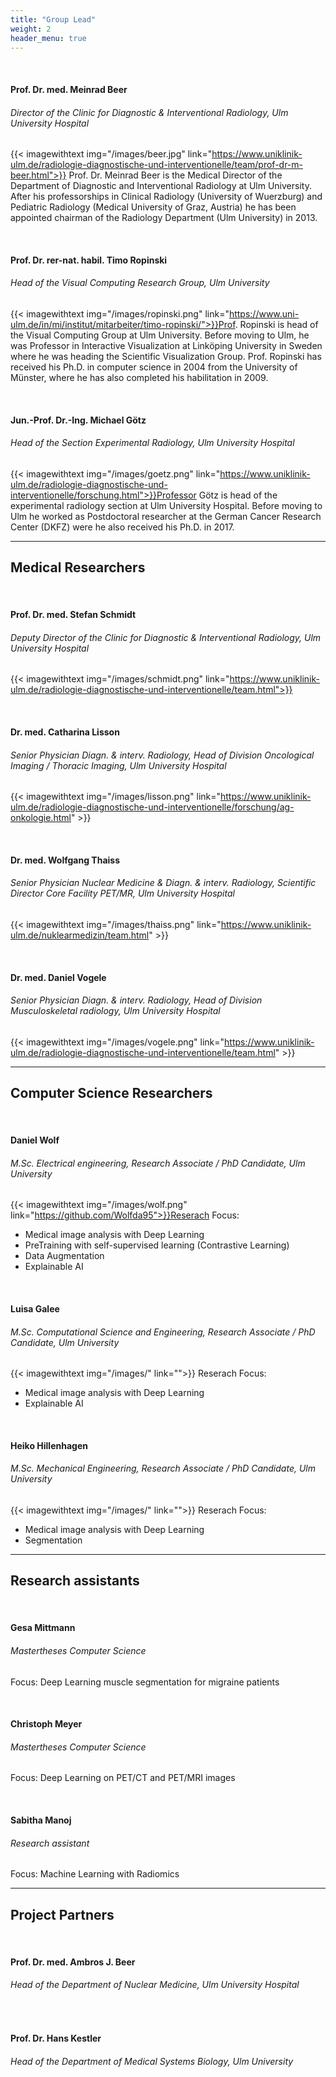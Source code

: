 ```yaml
---
title: "Group Lead"
weight: 2
header_menu: true
---
```


&nbsp;

#### Prof. Dr. med. Meinrad Beer
###### Director of the Clinic for Diagnostic & Interventional Radiology, Ulm University Hospital 

{{< imagewithtext img="/images/beer.jpg"  link="https://www.uniklinik-ulm.de/radiologie-diagnostische-und-interventionelle/team/prof-dr-m-beer.html">}}
Prof. Dr. Meinrad Beer is the Medical Director of the Department of Diagnostic and Interventional Radiology at Ulm University. After his professorships in Clinical Radiology (University of Wuerzburg) and Pediatric Radiology (Medical University of Graz, Austria) he has been appointed chairman of the Radiology Department (Ulm University) in 2013.

&nbsp;

#### Prof. Dr. rer-nat. habil. Timo Ropinski
###### Head of the Visual Computing Research Group, Ulm University  

{{< imagewithtext img="/images/ropinski.png" link="https://www.uni-ulm.de/in/mi/institut/mitarbeiter/timo-ropinski/">}}Prof. Ropinski is head of the Visual Computing Group at Ulm University. Before moving to Ulm, he was Professor in Interactive Visualization at Linköping University in Sweden where he was heading the Scientific Visualization Group. Prof. Ropinski has received his Ph.D. in computer science in 2004 from the University of Münster, where he has also completed his habilitation in 2009.

&nbsp;

#### Jun.-Prof. Dr.-Ing. Michael Götz
###### Head of the Section Experimental Radiology, Ulm University Hospital 

{{< imagewithtext img="/images/goetz.png" link="https://www.uniklinik-ulm.de/radiologie-diagnostische-und-interventionelle/forschung.html">}}Professor Götz is head of the experimental radiology section at Ulm University Hospital. Before moving to Ulm he worked as Postdoctoral researcher at the German Cancer Research Center (DKFZ) were he also received his Ph.D. in 2017.



---


## Medical Researchers

&nbsp;

#### Prof. Dr. med. Stefan Schmidt
###### Deputy Director of the Clinic for Diagnostic & Interventional Radiology, Ulm University Hospital
{{< imagewithtext img="/images/schmidt.png" link="https://www.uniklinik-ulm.de/radiologie-diagnostische-und-interventionelle/team.html">}}

&nbsp;

#### Dr. med. Catharina Lisson
###### Senior Physician Diagn. & interv. Radiology, Head of Division Oncological Imaging / Thoracic Imaging, Ulm University Hospital
{{< imagewithtext img="/images/lisson.png" link="https://www.uniklinik-ulm.de/radiologie-diagnostische-und-interventionelle/forschung/ag-onkologie.html" >}}

&nbsp;


#### Dr. med. Wolfgang Thaiss
###### Senior Physician Nuclear Medicine & Diagn. & interv. Radiology, Scientific Director Core Facility PET/MR, Ulm University Hospital

{{< imagewithtext img="/images/thaiss.png" link="https://www.uniklinik-ulm.de/nuklearmedizin/team.html" >}}

&nbsp;

#### Dr. med. Daniel Vogele
###### Senior Physician Diagn. & interv. Radiology, Head of Division Musculoskeletal radiology, Ulm University Hospital

{{< imagewithtext img="/images/vogele.png" link="https://www.uniklinik-ulm.de/radiologie-diagnostische-und-interventionelle/team.html" >}}

---




## Computer Science Researchers

&nbsp;

#### Daniel Wolf
###### M.Sc. Electrical engineering, Research Associate / PhD Candidate, Ulm University
{{< imagewithtext img="/images/wolf.png" link="https://github.com/Wolfda95">}}Reserach Focus:
- Medical image analysis with Deep Learning
- PreTraining with self-supervised learning (Contrastive Learning)
- Data Augmentation
- Explainable AI

&nbsp;

#### Luisa Galee
###### M.Sc. Computational Science and Engineering, Research Associate / PhD Candidate, Ulm University   

{{< imagewithtext img="/images/" link="">}} 
Reserach Focus:
- Medical image analysis with Deep Learning
- Explainable AI

&nbsp;

#### Heiko Hillenhagen
###### M.Sc. Mechanical Engineering, Research Associate / PhD Candidate, Ulm University 

{{< imagewithtext img="/images/" link="">}} 
Reserach Focus:
- Medical image analysis with Deep Learning
- Segmentation

---
## Research assistants

&nbsp;

#### Gesa Mittmann
###### Mastertheses Computer Science
Focus: Deep Learning muscle segmentation for migraine patients

&nbsp;

#### Christoph Meyer
###### Mastertheses Computer Science 
Focus: Deep Learning on PET/CT and PET/MRI images

&nbsp;

#### Sabitha Manoj
###### Research assistant
Focus: Machine Learning with Radiomics 

---
## Project Partners

&nbsp;

#### Prof. Dr. med.  Ambros J. Beer
###### Head of the Department of Nuclear Medicine, Ulm University Hospital 



&nbsp;

#### Prof. Dr. Hans Kestler
###### Head of the Department of Medical Systems Biology, Ulm University



